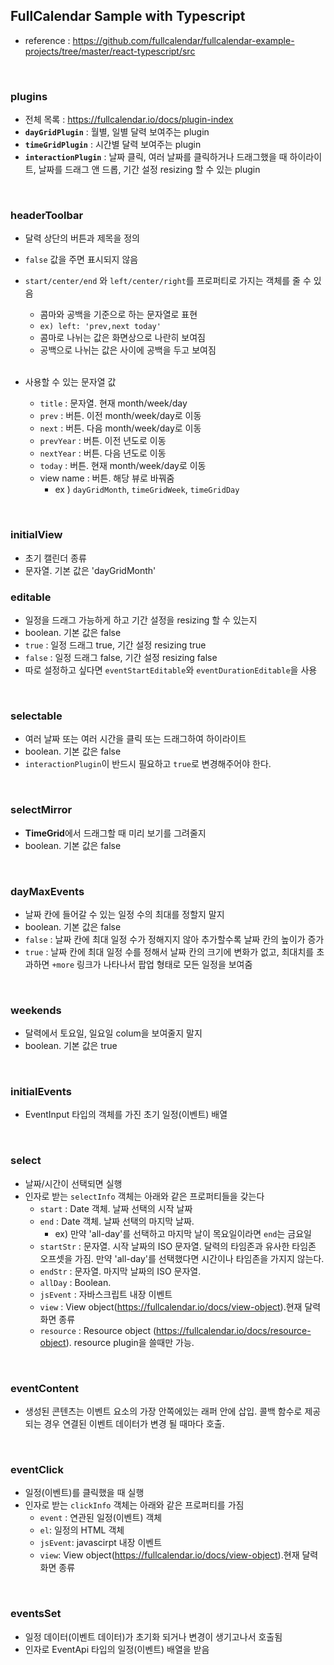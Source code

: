 ## FullCalendar Sample with Typescript

- reference : https://github.com/fullcalendar/fullcalendar-example-projects/tree/master/react-typescript/src

<br>

### plugins

- 전체 목록 : https://fullcalendar.io/docs/plugin-index
- **`dayGridPlugin`** : 월별, 일별 달력 보여주는 plugin
- **`timeGridPlugin`** : 시간별 달력 보여주는 plugin
- **`interactionPlugin`** : 날짜 클릭, 여러 날짜를 클릭하거나 드래그했을 때 하이라이트, 날짜를 드래그 앤 드롭, 기간 설정 resizing 할 수 있는 plugin

<br>

### headerToolbar

- 달력 상단의 버튼과 제목을 정의
- `false` 값을 주면 표시되지 않음
- `start/center/end` 와 `left/center/right`를 프로퍼티로 가지는 객체를 줄 수 있음

  - 콤마와 공백을 기준으로 하는 문자열로 표현
  - `ex) left: 'prev,next today'`
  - 콤마로 나뉘는 값은 화면상으로 나란히 보여짐
  - 공백으로 나뉘는 값은 사이에 공백을 두고 보여짐

  <br>

- 사용할 수 있는 문자열 값
  - `title` : 문자열. 현재 month/week/day
  - `prev` : 버튼. 이전 month/week/day로 이동
  - `next` : 버튼. 다음 month/week/day로 이동
  - `prevYear` : 버튼. 이전 년도로 이동
  - `nextYear` : 버튼. 다음 년도로 이동
  - `today` : 버튼. 현재 month/week/day로 이동
  - view name : 버튼. 해당 뷰로 바꿔줌
    - ex ) `dayGridMonth`, `timeGridWeek`, `timeGridDay`

<br>

### initialView

- 초기 캘린더 종류
- 문자열. 기본 값은 'dayGridMonth'

### editable

- 일정을 드래그 가능하게 하고 기간 설정을 resizing 할 수 있는지
- boolean. 기본 값은 false
- `true` : 일정 드래그 true, 기간 설정 resizing true
- `false` : 일정 드래그 false, 기간 설정 resizing false
- 따로 설정하고 싶다면 `eventStartEditable`와 `eventDurationEditable`을 사용

<br>

### selectable

- 여러 날짜 또는 여러 시간을 클릭 또는 드래그하여 하이라이트
- boolean. 기본 값은 false
- `interactionPlugin`이 반드시 필요하고 `true`로 변경해주어야 한다.

<br>

### selectMirror

- **TimeGrid**에서 드래그할 때 미리 보기를 그려줄지
- boolean. 기본 값은 false

<br>

### dayMaxEvents

- 날짜 칸에 들어갈 수 있는 일정 수의 최대를 정할지 말지
- boolean. 기본 값은 false
- `false` : 날짜 칸에 최대 일정 수가 정해지지 않아 추가할수록 날짜 칸의 높이가 증가
- `true` : 날짜 칸에 최대 일정 수를 정해서 날짜 칸의 크기에 변화가 없고, 최대치를 초과하면 `+more` 링크가 나타나서 팝업 형태로 모든 일정을 보여줌

<br>

### weekends

- 달력에서 토요일, 일요일 colum을 보여줄지 말지
- boolean. 기본 값은 true

<br>

### initialEvents

- EventInput 타입의 객체를 가진 초기 일정(이벤트) 배열

<br>

### select

- 날짜/시간이 선택되면 실행
- 인자로 받는 `selectInfo` 객체는 아래와 같은 프로퍼티들을 갖는다
  - `start` : Date 객체. 날짜 선택의 시작 날짜
  - `end` : Date 객체. 날짜 선택의 마지막 날짜.
    - ex) 만약 'all-day'를 선택하고 마지막 날이 목요일이라면 `end`는 금요일
  - `startStr` : 문자열. 시작 날짜의 ISO 문자열. 달력의 타임존과 유사한 타임존 오프셋을 가짐. 만약 'all-day'를 선택했다면 시간이나 타임존을 가지지 않는다.
  - `endStr` : 문자열. 마지막 날짜의 ISO 문자열.
  - `allDay` : Boolean.
  - `jsEvent` : 자바스크립트 내장 이벤트
  - `view` : View object(https://fullcalendar.io/docs/view-object).현재 달력 화면 종류
  - `resource` : Resource object (https://fullcalendar.io/docs/resource-object). resource plugin을 쓸때만 가능.

<br>

### eventContent

- 생성된 콘텐츠는 이벤트 요소의 가장 안쪽에있는 래퍼 안에 삽입. 콜백 함수로 제공되는 경우 연결된 이벤트 데이터가 변경 될 때마다 호출.

<br>

### eventClick

- 일정(이벤트)를 클릭했을 때 실행
- 인자로 받는 `clickInfo` 객체는 아래와 같은 프로퍼티를 가짐
  - `event` : 연관된 일정(이벤트) 객체
  - `el`: 일정의 HTML 객체
  - `jsEvent`: javascirpt 내장 이벤트
  - `view`: View object(https://fullcalendar.io/docs/view-object).현재 달력 화면 종류

<br>

### eventsSet

- 일정 데이터(이벤트 데이터)가 초기화 되거나 변경이 생기고나서 호출됨
- 인자로 EventApi 타입의 일정(이벤트) 배열을 받음
